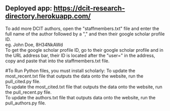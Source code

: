 ## Deployed app: https://dcit-research-directory.herokuapp.com/

To add more DCIT authors, open the "staffmembers.txt" file and enter the full name of the author followed by a "," and then their google scholar profile ID.
<br>
eg. John Doe, 8H34NkAWd
<br>
To get the google scholar profile ID, go to their google scholar profile and in the URL address bar, their ID is located after the "user=" in the address, copy and paste that into the staffmembers.txt file.
<br>

#To Run Python files, you must install scholarly: 
To update the most_recent.txt file that outputs the data onto the website, run the pull_cited.py file. <br>
To update the most_cited.txt file that outputs the data onto the website, run the pull_recent.py file. <br>
To update the authors.txt file that outputs data onto the website, run the pull_authors.py file. <br>
